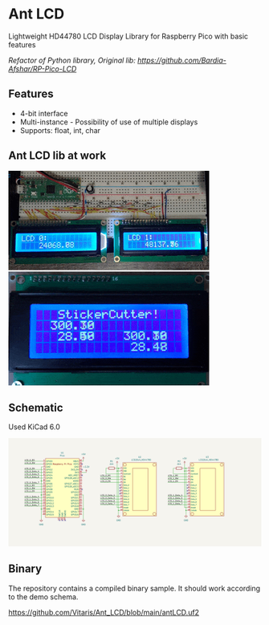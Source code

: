 # Ant LCD
Lightweight HD44780 LCD Display Library for Raspberry Pico with basic features

*Refactor of Python library, Original lib:
https://github.com/Bardia-Afshar/RP-Pico-LCD*

## Features
* 4-bit interface
* Multi-instance - Possibility of use of multiple displays
* Supports: float, int, char

## Ant LCD lib at work
![two_displays](https://github.com/Vitaris/Ant_LCD/blob/main/img/demo_two_displays.gif)
![4x20_display](https://github.com/Vitaris/Ant_LCD/blob/main/img/demo_4x20_dispaly.gif)

## Schematic

Used KiCad 6.0

![schema](https://github.com/Vitaris/Ant_LCD/blob/main/img/schematics_two_displays.png)

## Binary

The repository contains a compiled binary sample. It should work according to the demo schema.

https://github.com/Vitaris/Ant_LCD/blob/main/antLCD.uf2
